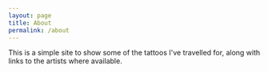 ```yaml
---
layout: page
title: About
permalink: /about
---
```


This is a simple site to show some of the tattoos I've travelled for, along with links to the artists where available.
